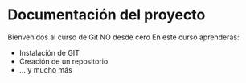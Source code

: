 # Documentación del proyecto

Bienvenidos al curso de Git NO desde cero
En este curso aprenderás:
- Instalación de GIT
- Creación de un repositorio
- ... y mucho más